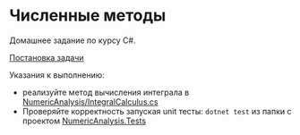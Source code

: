# Численные методы

Домашнее задание по курсу C#.

[Постановка задачи](./doc)

Указания к выполнению:
- реализуйте метод вычисления интеграла в [NumericAnalysis/IntegralCalculus.cs](./NumericAnalysis/IntegralCalculus.cs)
- Проверяйте корректность запуская unit тесты: `dotnet test` из папки с проектом [NumericAnalysis.Tests](./NumericAnalysis.Tests/)